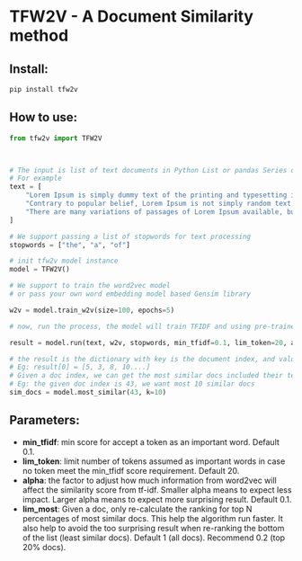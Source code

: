 # TFW2V - A Document Similarity method


## Install:

```bash
pip install tfw2v
```

## How to use:

```python
from tfw2v import TFW2V



# The input is list of text documents in Python List or pandas Series datatype.
# For example
text = [
    "Lorem Ipsum is simply dummy text of the printing and typesetting industry. Lorem Ipsum has been the industry's standard dummy text ever since the 1500s, when an unknown printer took a galley of type and scrambled it to make a type specimen book.", 
    "Contrary to popular belief, Lorem Ipsum is not simply random text. It has roots in a piece of classical Latin literature from 45 BC, making it over 2000 years old.",
    "There are many variations of passages of Lorem Ipsum available, but the majority have suffered alteration in some form, by injected humour, or randomised words which don't look even slightly believable."
]

# We support passing a list of stopwords for text processing
stopwords = ["the", "a", "of"]

# init tfw2v model instance
model = TFW2V()

# We support to train the word2vec model
# or pass your own word embedding model based Gensim library

w2v = model.train_w2v(size=100, epochs=5)

# now, run the process, the model will train TFIDF and using pre-trained w2v to enhence the result

result = model.run(text, w2v, stopwords, min_tfidf=0.1, lim_token=20, alpha=0.1, lim_most=0.3)

# the result is the dictionary with key is the document index, and value is the list of similar doc indexes sorted desc.
# Eg: result[0] = [5, 3, 8, 10....]
# Given a doc index, we can get the most similar docs included their text:
# Eg: the given doc index is 43, we want most 10 similar docs
sim_docs = model.most_similar(43, k=10)

```

## Parameters:
- **min_tfidf**: min score for accept a token as an important word. Default 0.1.
- **lim_token**: limit number of tokens assumed as important words in case no token meet the min_tfidf score requirement. Default 20.
- **alpha**: the factor to adjust how much information from word2vec will affect the similarity score from tf-idf. Smaller alpha means to expect less impact. Larger alpha means to expect more surprising result. Default 0.1.
- **lim_most**: Given a doc, only re-calculate the ranking for top N percentages of most similar docs. This help the algorithm run faster. It also help to avoid the too surprising result when re-ranking the bottom of the list (least similar docs). Default 1 (all docs). Recommend 0.2 (top 20% docs).